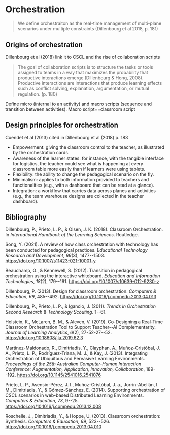 # Orchestration

> We define orchestraiton as the real-time management of multi-plane scenarios under multiple constraints (Dillenbourg et al 2018, p. 181)

## Origins of orchestration

Dillenbourg et al (2018) link it to CSCL and the rise of collaboration scripts
> The goal of collaboration scripts is to structure the tasks or tools assigned to teams in a way that maximizes the probability that productive interactions emerge (Dillenbourg & Hong, 2008). Productive interactions are interactions that produce learning effects such as conflict solving, explanation, argumentation, or mutual regulation. (p. 180)

Define micro (internal to an activity) and macro scripts (sequence and transition between activities).  Macro script==classroom script

## Design principles for orchestration

Cuendet et al (2013) cited in Dillenbourg et al (2018) p. 183
- Empowerment: giving the classroom control to the teacher, as illustrated by the orchestration cards.  
- Awareness of the learner states: for instance, with the tangible interface for logistics, the teacher could see what is happening at every classroom table more easily than if learners were using tablets.  
- Flexibility: the ability to change the pedagogical scenario on the fly.  
- Minimalism: applies to both information provided to teachers and functionalities (e.g., with a dashboard that can be read at a glance).  
- Integration: a workflow that carries data across planes and activities (e.g., the team warehouse designs are collected in the teacher dashboard).

## Bibliography

Dillenbourg, P., Prieto, L. P., & Olsen, J. K. (2018). Classroom Orchestration. In *International Handbook of the Learning Sciences*. Routledge.

Song, Y. (2021). A review of how class orchestration with technology has been conducted for pedagogical practices. *Educational Technology Research and Development*, *69*(3), 1477--1503\. <https://doi.org/10.1007/s11423-021-10001-y>

Beauchamp, G., & Kennewell, S. (2012). Transition in pedagogical orchestration using the interactive whiteboard. *Education and Information Technologies*, *18*(2), 179--191\. <https://doi.org/10.1007/s10639-012-9230-z>

Dillenbourg, P. (2013). Design for classroom orchestration. *Computers & Education*, *69*, 485--492\. <https://doi.org/10.1016/j.compedu.2013.04.013>

Dillenbourg, P., Prieto, L. P., & Igancio, J. (2011). *Trends in Orchestration Second Research & Technology Scouting*. 1--61.

Holstein, K., McLaren, B. M., & Aleven, V. (2019). Co-Designing a Real-Time Classroom Orchestration Tool to Support Teacher--AI Complementarity. *Journal of Learning Analytics*, *6*(2), 27-52-27--52\. <https://doi.org/10.18608/jla.2019.62.3>

Martinez-Maldonado, R., Dimitriadis, Y., Clayphan, A., Muñoz-Cristóbal, J. A., Prieto, L. P., Rodríguez-Triana, M. J., & Kay, J. (2013). Integrating Orchestration of Ubiquitous and Pervasive Learning Environments. *Proceedings of the 25th Australian Computer-Human Interaction Conference: Augmentation, Application, Innovation, Collaboration*, 189--192\. <https://doi.org/10.1145/2541016.2541076>

Prieto, L. P., Asensio-Pérez, J. I., Muñoz-Cristóbal, J. a., Jorrín-Abellán, I. M., Dimitriadis, Y., & Gómez-Sánchez, E. (2014). Supporting orchestration of CSCL scenarios in web-based Distributed Learning Environments. *Computers & Education*, *73*, 9--25\. <https://doi.org/10.1016/j.compedu.2013.12.008>

Roschelle, J., Dimitriadis, Y., & Hoppe, U. (2013). Classroom orchestration: Synthesis. *Computers & Education*, *69*, 523--526\. <https://doi.org/10.1016/j.compedu.2013.04.010>

